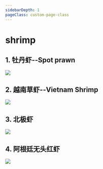 ```yaml
---
sidebarDepth: 1
pageClass: custom-page-class
---
```


# shrimp

## 1. 牡丹虾--Spot prawn
<div class="imgb" >
 <img  src="https://yuhuawebsite.oss-cn-hongkong.aliyuncs.com/P-Sr-1.%E7%89%A1%E4%B8%B9%E8%99%BE--Spot%20prawn.jpg">
</div>

## 2. 越南草虾--Vietnam Shrimp
<div class="imgb" >
 <img  src="https://yuhuawebsite.oss-cn-hongkong.aliyuncs.com/P-Sr-2.%E8%B6%8A%E5%8D%97%E8%8D%89%E8%99%BE--Vietnam%20Shrimp.jpg">
</div>

## 3. 北极虾
<div class="imgb" >
 <img  src="https://yuhuawebsite.oss-cn-hongkong.aliyuncs.com/P-Sr-3.%E5%8C%97%E6%9E%81%E8%99%BE--Frozen%20arctic%20shrimp.jpg">
</div>

## 4. 阿根廷无头红虾
<div class="imgb" >
 <img  src="https://yuhuawebsite.oss-cn-hongkong.aliyuncs.com/P-Sr-4.%E9%98%BF%E6%A0%B9%E5%BB%B7%E6%97%A0%E5%A4%B4%E7%BA%A2%E8%99%BE--Argentine%20headless%20Prawn.jpg">
</div>
